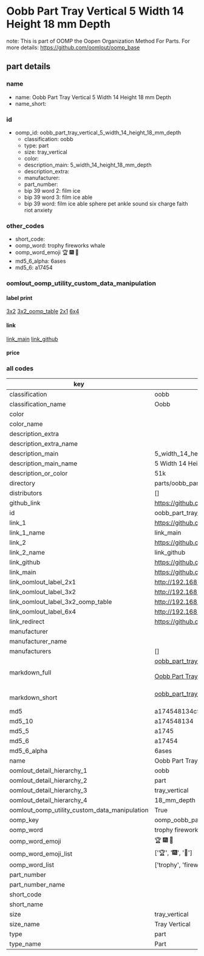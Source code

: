 # Oobb Part Tray Vertical 5 Width 14 Height 18 mm Depth  

note: This is part of OOMP the Oopen Organization Method For Parts. For more details: https://github.com/oomlout/oomp_base

##  part details
  







### name
* name: Oobb Part Tray Vertical 5 Width 14 Height 18 mm Depth
* name_short: 
### id
* oomp_id: oobb_part_tray_vertical_5_width_14_height_18_mm_depth
  * classification: oobb
  * type: part
  * size: tray_vertical
  * color: 
  * description_main: 5_width_14_height_18_mm_depth
  * description_extra: 
  * manufacturer: 
  * part_number: 
  * bip 39 word 2: film ice
  * bip 39 word 3: film ice able
  * bip 39 word: film ice able sphere pet ankle sound six charge faith riot anxiety

### other_codes
* short_code: 
* oomp_word: trophy fireworks whale
* oomp_word_emoji :trophy: :fireworks: :whale:
* md5_6_alpha: 6ases
* md5_6: a17454






### oomlout_oomp_utility_custom_data_manipulation
#### label print
[3x2](http://192.168.1.245:1112/?label=oomp%206ases)
[3x2_oomp_table](http://192.168.1.108:1112/?label=oomp%206ases)
[2x1](http://192.168.1.242:1112/?label=oomp%206ases)
[6x4](http://192.168.1.55:1112/?label=oomp%206ases)    

#### link

[link_main](https://github.com/oomlout/oomlout_oomp_version_1_messy/tree/main/parts/oobb_part_tray_vertical_5_width_14_height_18_mm_depth) [link_github](https://github.com/oomlout/oomlout_oomp_version_1_messy/tree/main/parts/oobb_part_tray_vertical_5_width_14_height_18_mm_depth)                             

#### price







### all codes 
| key | value |  
| --- | --- |  
| classification | oobb |  
| classification_name | Oobb |  
| color |  |  
| color_name |  |  
| description_extra |  |  
| description_extra_name |  |  
| description_main | 5_width_14_height_18_mm_depth |  
| description_main_name | 5 Width 14 Height 18 mm Depth |  
| description_or_color | 51k |  
| directory | parts/oobb_part_tray_vertical_5_width_14_height_18_mm_depth |  
| distributors | [] |  
| github_link | https://github.com/oomlout/oomlout_oomp_part_src/tree/main/parts/oobb_part_tray_vertical_5_width_14_height_18_mm_depth |  
| id | oobb_part_tray_vertical_5_width_14_height_18_mm_depth |  
| link_1 | https://github.com/oomlout/oomlout_oomp_version_1_messy/tree/main/parts/oobb_part_tray_vertical_5_width_14_height_18_mm_depth |  
| link_1_name | link_main |  
| link_2 | https://github.com/oomlout/oomlout_oomp_version_1_messy/tree/main/parts/oobb_part_tray_vertical_5_width_14_height_18_mm_depth |  
| link_2_name | link_github |  
| link_github | https://github.com/oomlout/oomlout_oomp_version_1_messy/tree/main/parts/oobb_part_tray_vertical_5_width_14_height_18_mm_depth |  
| link_main | https://github.com/oomlout/oomlout_oomp_version_1_messy/tree/main/parts/oobb_part_tray_vertical_5_width_14_height_18_mm_depth |  
| link_oomlout_label_2x1 | http://192.168.1.242:1112/?label=oomp%206ases |  
| link_oomlout_label_3x2 | http://192.168.1.245:1112/?label=oomp%206ases |  
| link_oomlout_label_3x2_oomp_table | http://192.168.1.108:1112/?label=oomp%206ases |  
| link_oomlout_label_6x4 | http://192.168.1.55:1112/?label=oomp%206ases |  
| link_redirect | https://github.com/oomlout/oomlout_oomp_version_1_messy/tree/main/parts/oobb_part_tray_vertical_5_width_14_height_18_mm_depth |  
| manufacturer |  |  
| manufacturer_name |  |  
| manufacturers | [] |  
| markdown_full | [oobb_part_tray_vertical_5_width_14_height_18_mm_depth](none)<br>[](none)<br>[Oobb Part Tray Vertical 5 Width 14 Height 18 Mm Depth](none)<br><br> |  
| markdown_short | [oobb_part_tray_vertical_5_width_14_height_18_mm_depth](none)<br><br> |  
| md5 | a174548134c9d9f824d1bd16009c0ab2 |  
| md5_10 | a174548134 |  
| md5_5 | a1745 |  
| md5_6 | a17454 |  
| md5_6_alpha | 6ases |  
| name | Oobb Part Tray Vertical 5 Width 14 Height 18 mm Depth |  
| oomlout_detail_hierarchy_1 | oobb |  
| oomlout_detail_hierarchy_2 | part |  
| oomlout_detail_hierarchy_3 | tray_vertical |  
| oomlout_detail_hierarchy_4 | 18_mm_depth |  
| oomlout_oomp_utility_custom_data_manipulation | True |  
| oomp_key | oomp_oobb_part_tray_vertical_5_width_14_height_18_mm_depth |  
| oomp_word | trophy fireworks whale |  
| oomp_word_emoji | :trophy: :fireworks: :whale: |  
| oomp_word_emoji_list | [':trophy:', ':fireworks:', ':whale:'] |  
| oomp_word_list | ['trophy', 'fireworks', 'whale'] |  
| part_number |  |  
| part_number_name |  |  
| short_code |  |  
| short_name |  |  
| size | tray_vertical |  
| size_name | Tray Vertical |  
| type | part |  
| type_name | Part |  
